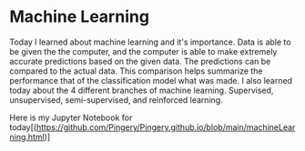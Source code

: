 # Machine Learning

Today I learned about machine learning and it's importance. Data is able to be given the the computer, and the computer is able to make extremely accurate predictions based on the given data. The predictions can be compared to the actual data. This comparison helps summarize the performance that of the classification model what was made. I also learned today about the 4 different branches of machine learning. Supervised, unsupervised, semi-supervised, and reinforced learning. 

Here is my Jupyter Notebook for today[(https://github.com/Pingery/Pingery.github.io/blob/main/machineLearning.html)]
